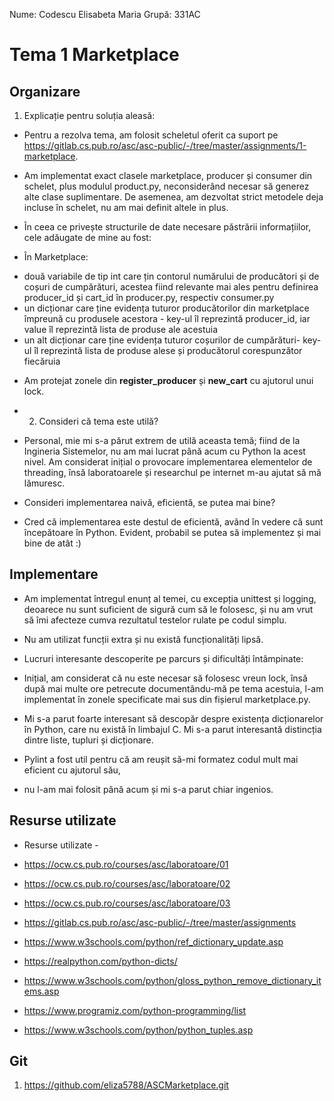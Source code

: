 Nume: Codescu Elisabeta Maria
Grupă: 331AC

# Tema 1 Marketplace

Organizare
-
1. Explicație pentru soluția aleasă:

* Pentru a rezolva tema, am folosit scheletul oferit ca suport pe https://gitlab.cs.pub.ro/asc/asc-public/-/tree/master/assignments/1-marketplace.

* Am implementat exact clasele marketplace, producer și consumer din schelet, plus modulul product.py, neconsiderând necesar să generez alte clase suplimentare. De asemenea, am dezvoltat strict metodele deja incluse în schelet, nu am mai definit altele in plus. 
* În ceea ce privește structurile de date necesare păstrării informațiilor, cele adăugate de mine au fost:
* În Marketplace:
- două variabile de tip int care țin contorul numărului de producători și de coșuri de cumpărături, acestea fiind relevante mai ales pentru definirea producer_id și cart_id în producer.py, respectiv consumer.py
- un dicționar care ține evidența tuturor producătorilor din marketplace împreună cu produsele acestora - key-ul îl reprezintă producer_id, iar value îl reprezintă lista de produse ale acestuia
- un alt dicționar care ține evidența tuturor coșurilor de cumpărături- key-ul îl reprezintă lista de produse alese și producătorul corespunzător fiecăruia
* Am protejat zonele  din **register_producer** și **new_cart** cu ajutorul unui lock.

* 2. Consideri că tema este utilă?

* Personal, mie mi s-a părut extrem de utilă aceasta temă; fiind de la Ingineria Sistemelor, nu am mai lucrat până acum cu Python la acest nivel. Am considerat inițial o provocare implementarea elementelor de threading, însă laboratoarele și researchul pe internet m-au ajutat să mă lămuresc. 

* Consideri implementarea naivă, eficientă, se putea mai bine?

* Cred că implementarea este destul de eficientă, având în vedere că sunt începătoare în Python. Evident, probabil se putea să implementez și mai bine de atât :) 


Implementare
-
* Am implementat întregul enunț al temei, cu excepția unittest și logging, deoarece nu sunt suficient de sigură cum să le folosesc, și nu am vrut să îmi afecteze cumva rezultatul testelor rulate pe codul simplu. 
* Nu am utilizat funcții extra și nu există funcționalități lipsă.

* Lucruri interesante descoperite pe parcurs și dificultăți întâmpinate:

* Inițial, am considerat că nu este necesar să folosesc vreun lock, însă după mai multe ore petrecute documentându-mă pe tema acestuia, l-am implementat în zonele specificate mai sus din fișierul marketplace.py.
* Mi s-a parut foarte interesant să descopăr despre existența dicționarelor în Python, care nu există în limbajul C. Mi s-a parut interesantă distincția dintre liste, tupluri și dicționare.
* Pylint a fost util pentru că am reușit să-mi formatez codul mult mai eficient cu ajutorul său, 
* nu l-am mai folosit până acum și mi s-a parut chiar ingenios.


Resurse utilizate
-

* Resurse utilizate - 

* https://ocw.cs.pub.ro/courses/asc/laboratoare/01
* https://ocw.cs.pub.ro/courses/asc/laboratoare/02
* https://ocw.cs.pub.ro/courses/asc/laboratoare/03
* https://gitlab.cs.pub.ro/asc/asc-public/-/tree/master/assignments
* https://www.w3schools.com/python/ref_dictionary_update.asp
* https://realpython.com/python-dicts/
* https://www.w3schools.com/python/gloss_python_remove_dictionary_items.asp
* https://www.programiz.com/python-programming/list
* https://www.w3schools.com/python/python_tuples.asp


Git
-
1. https://github.com/eliza5788/ASCMarketplace.git
